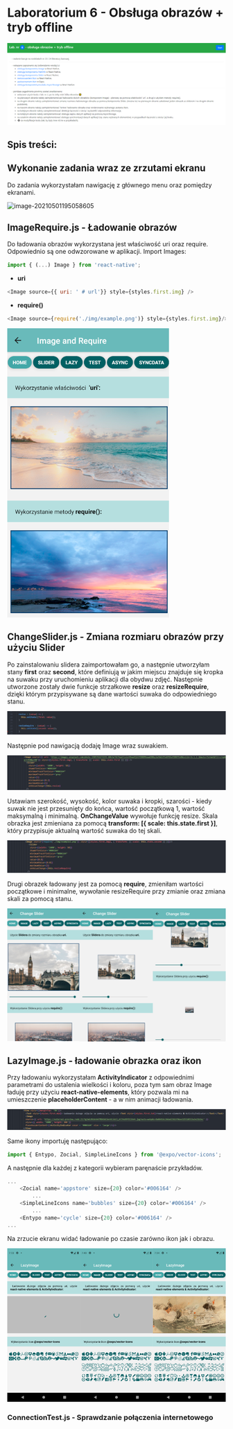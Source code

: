 # Laboratorium 6 - Obsługa obrazów + tryb offline

![image-20210501193044146](https://raw.githubusercontent.com/jagodalewandowska/aplikacje-mobilne-lewandowska-185ic/master/Lab6/screenshots/1.png)

## Spis treści:

## Wykonanie zadania wraz ze zrzutami ekranu

Do zadania wykorzystałam nawigację z głównego menu oraz pomiędzy ekranami. 

![image-20210501195058605](https://raw.githubusercontent.com/jagodalewandowska/aplikacje-mobilne-lewandowska-185ic/master/Lab6/screenshots/2.png)

## ImageRequire.js - Ładowanie obrazów

Do ładowania obrazów wykorzystana jest właściwość uri oraz require. Odpowiednio są one odwzorowane w aplikacji. Import Images:

```javascript
import { (...) Image } from 'react-native';
```

- **uri**

```javascript
<Image source={{ uri: ' # url'}} style={styles.first.img} />
```

- **require()**

```javascript
<Image source={require('./img/example.png')} style={styles.first.img}/>
```

![image-20210501195741404](https://raw.githubusercontent.com/jagodalewandowska/aplikacje-mobilne-lewandowska-185ic/master/Lab6/screenshots/3.png)

## ChangeSlider.js - Zmiana rozmiaru obrazów przy użyciu Slider

Po zainstalowaniu slidera zaimportowałam go, a następnie utworzyłam stany **first** oraz **second**, które definiują w jakim miejscu znajduje się kropka na suwaku przy uruchomieniu aplikacji dla obydwu zdjęć. Następnie utworzone zostały dwie funkcje strzałkowe **resize** oraz **resizeRequire**, dzięki którym przypisywane są dane wartości suwaka do odpowiedniego stanu.

![image-20210501200152571](https://raw.githubusercontent.com/jagodalewandowska/aplikacje-mobilne-lewandowska-185ic/master/Lab6/screenshots/4.png)

Następnie pod nawigacją dodaję Image wraz suwakiem.

![image-20210501200236439](https://raw.githubusercontent.com/jagodalewandowska/aplikacje-mobilne-lewandowska-185ic/master/Lab6/screenshots/5.png)

Ustawiam szerokość, wysokość, kolor suwaka i kropki, szarości - kiedy suwak nie jest przesunięty do końca, wartość początkową 1, wartość maksymalną i minimalną. **OnChangeValue** wywołuje funkcję resize. Skala obrazka jest zmieniana za pomocą **transform: [{ scale: this.state.first }]**, który przypisuje aktualną wartość suwaka do tej skali.

![image-20210501200425089](https://raw.githubusercontent.com/jagodalewandowska/aplikacje-mobilne-lewandowska-185ic/master/Lab6/screenshots/6.png)

Drugi obrazek ładowany jest za pomocą **require**, zmieniłam wartości początkowe i minimalne, wywołanie resizeRequire przy zmianie oraz zmiana skali za pomocą stanu.

![image-20210501200728975](https://raw.githubusercontent.com/jagodalewandowska/aplikacje-mobilne-lewandowska-185ic/master/Lab6/screenshots/7.png)

## LazyImage.js - ładowanie obrazka oraz ikon

Przy ładowaniu wykorzystałam **ActivityIndicator** z odpowiednimi parametrami do ustalenia wielkości i koloru, poza tym sam obraz Image ładuję przy użyciu **react-native-elements**, który pozwala mi na umieszczenie **placeholderContent** - a w nim animacji ładowania. 

![image-20210501200934103](https://raw.githubusercontent.com/jagodalewandowska/aplikacje-mobilne-lewandowska-185ic/master/Lab6/screenshots/8.png)

Same ikony importuję następująco:

```javascript
import { Entypo, Zocial, SimpleLineIcons } from '@expo/vector-icons';
```

A następnie dla każdej z kategorii wybieram paręnaście przykładów. 

```javascript
...
    <Zocial name='appstore' size={20} color='#006164' />
        ...
    <SimpleLineIcons name='bubbles' size={20} color='#006164' />
        ...
    <Entypo name='cycle' size={20} color='#006164' />
...
```

Na zrzucie ekranu widać ładowanie po czasie zarówno ikon jak i obrazu. 

![image-20210501201438639](https://raw.githubusercontent.com/jagodalewandowska/aplikacje-mobilne-lewandowska-185ic/master/Lab6/screenshots/9.png)

### ConnectionTest.js - Sprawdzanie połączenia internetowego